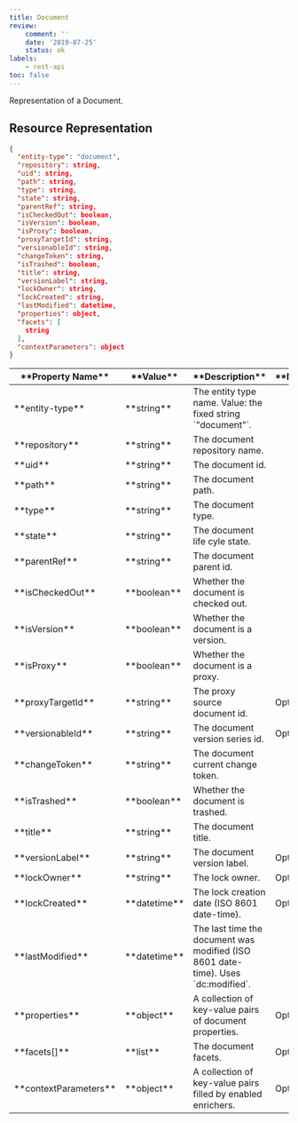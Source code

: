 ```yaml
---
title: Document
review:
    comment: ''
    date: '2019-07-25'
    status: ok
labels:
    - rest-api
toc: false
---
```


Representation of a Document.

## Resource Representation

```json
{
  "entity-type": "document",
  "repository": string,
  "uid": string,
  "path": string,
  "type": string,
  "state": string,
  "parentRef": string,
  "isCheckedOut": boolean,
  "isVersion": boolean,
  "isProxy": boolean,
  "proxyTargetId": string,
  "versionableId": string,
  "changeToken": string,
  "isTrashed": boolean,
  "title": string,
  "versionLabel": string,
  "lockOwner": string,
  "lockCreated": string,
  "lastModified": datetime,
  "properties": object,
  "facets": [
    string
  ],
  "contextParameters": object
}
```

<div class="table-scroll">
  <table>
    <thead>
      <tr>
        <th>**Property Name**</th>
        <th>**Value**</th>
        <th>**Description**</th>
        <th>**Notes**</th>
      </tr>
    </thead>
    <tbody>
      <tr>
        <td>**entity-type**</td>
        <td>**string**</td>
        <td>The entity type name. Value: the fixed string `"document"`.</td>
        <td></td>
      </tr>
      <tr>
        <td>**repository**</td>
        <td>**string**</td>
        <td>The document repository name.</td>
        <td></td>
      </tr>
      <tr>
        <td>**uid**</td>
        <td>**string**</td>
        <td>The document id.</td>
        <td></td>
      </tr>
      <tr>
        <td>**path**</td>
        <td>**string**</td>
        <td>The document path.</td>
        <td></td>
      </tr>
      <tr>
        <td>**type**</td>
        <td>**string**</td>
        <td>The document type.</td>
        <td></td>
      </tr>
      <tr>
        <td>**state**</td>
        <td>**string**</td>
        <td>The document life cyle state.</td>
        <td></td>
      </tr>
      <tr>
        <td>**parentRef**</td>
        <td>**string**</td>
        <td>The document parent id.</td>
        <td></td>
      </tr>
      <tr>
        <td>**isCheckedOut**</td>
        <td>**boolean**</td>
        <td>Whether the document is checked out.</td>
        <td></td>
      </tr>
      <tr>
        <td>**isVersion**</td>
        <td>**boolean**</td>
        <td>Whether the document is a version.</td>
        <td></td>
      </tr>
      <tr>
        <td>**isProxy**</td>
        <td>**boolean**</td>
        <td>Whether the document is a proxy.</td>
        <td></td>
      </tr>
      <tr>
        <td>**proxyTargetId**</td>
        <td>**string**</td>
        <td>The proxy source document id.</td>
        <td>Optional</td>
      </tr>
      <tr>
        <td>**versionableId**</td>
        <td>**string**</td>
        <td>The document version series id.</td>
        <td>Optional</td>
      </tr>
      <tr>
        <td>**changeToken**</td>
        <td>**string**</td>
        <td>The document current change token.</td>
        <td></td>
      </tr>
      <tr>
        <td>**isTrashed**</td>
        <td>**boolean**</td>
        <td>Whether the document is trashed.</td>
        <td></td>
      </tr>
      <tr>
        <td>**title**</td>
        <td>**string**</td>
        <td>The document title.</td>
        <td></td>
      </tr>
      <tr>
        <td>**versionLabel**</td>
        <td>**string**</td>
        <td>The document version label.</td>
        <td>Optional</td>
      </tr>
      <tr>
        <td>**lockOwner**</td>
        <td>**string**</td>
        <td>The lock owner.</td>
        <td>Optional</td>
      </tr>
      <tr>
        <td>**lockCreated**</td>
        <td>**datetime**</td>
        <td>The lock creation date (ISO 8601 date-time).</td>
        <td>Optional</td>
      </tr>
      <tr>
        <td>**lastModified**</td>
        <td>**datetime**</td>
        <td>The last time the document was modified (ISO 8601 date-time). Uses `dc:modified`.</td>
        <td></td>
      </tr>
      <tr>
        <td>**properties**</td>
        <td>**object**</td>
        <td>A collection of key-value pairs of document properties.</td>
        <td>Optional</td>
      </tr>
      <tr>
        <td>**facets[]**</td>
        <td>**list**</td>
        <td>The document facets.</td>
        <td>Optional</td>
      </tr>
      <tr>
        <td>**contextParameters**</td>
        <td>**object**</td>
        <td>A collection of key-value pairs filled by enabled enrichers.</td>
        <td>Optional</td>
      </tr>
    </tbody>
  </table>
</div>
